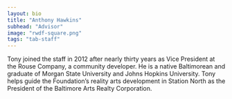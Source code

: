 ```yaml
---
layout: bio
title: "Anthony Hawkins"
subhead: "Advisor"
image: "rwdf-square.png"
tags: "tab-staff"
---
```


Tony joined the staff in 2012 after nearly thirty years as Vice President at the Rouse Company, a community developer. He is a native Baltimorean and graduate of Morgan State University and Johns Hopkins University. Tony helps guide the Foundation’s reality arts development in Station North as the President of the Baltimore Arts Realty Corporation.

